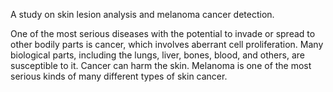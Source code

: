 A study on skin lesion analysis and melanoma cancer detection.

One of the most serious diseases with the potential to invade or spread to other bodily parts is cancer, which involves aberrant cell proliferation. Many biological parts, including the lungs, liver, bones, blood, and others, are susceptible to it. Cancer can harm the skin. Melanoma is one of the most serious kinds of many different types of skin cancer.

